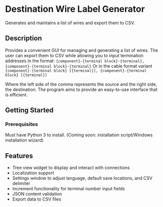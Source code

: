 # Destination Wire Label Generator

Generates and maintains a list of wires and export them to CSV.

## Description
Provides a convenient GUI for managing and generating a list of wires. The user can export them to CSV while allowing you to input termination addresses in the format:
`{component}-{terminal block}-{terminal}, {component}-{terminal block}-{terminal}`
Or in the cable format variant
`{component}-{terminal block} [{terminal}], {component}-{terminal block} [{terminal}]`

Where the left side of the comma represents the source and the right side, the destination.
The program aims to provide an easy-to-use interface that is efficient.

## Getting Started

### Prerequisites
Must have Python 3 to install.
(Coming soon: installation script/Windows installation wizard)

## Features

- Tree view widget to display and interact with connections
- Localization support
- Settings window to adjust language, default save locations, and CSV delimiter
- Increment functionality for terminal number input fields
- JSON content validation
- Export data to CSV files
